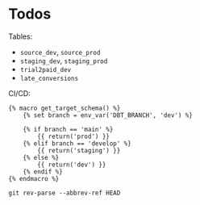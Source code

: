 # Todos

Tables:
- `source_dev`, `source_prod`
- `staging_dev`, `staging_prod`
- `trial2paid_dev`
- `late_conversions`

CI/CD:
```{jinja}
{% macro get_target_schema() %}
    {% set branch = env_var('DBT_BRANCH', 'dev') %}

    {% if branch == 'main' %}
        {{ return('prod') }}
    {% elif branch == 'develop' %}
        {{ return('staging') }}
    {% else %}
        {{ return('dev') }}
    {% endif %}
{% endmacro %}

```

`git rev-parse --abbrev-ref HEAD`
